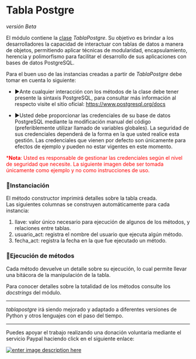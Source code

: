 <h1 id="tabla-postgre">Tabla Postgre</h1>
<p><em>versión Beta</em></p>
<p>El módulo contiene la <a href="https://es.wikipedia.org/wiki/Clase_%28inform%C3%A1tica%29">clase</a> <em>TablaPostgre</em>. Su objetivo es brindar a los desarrolladores la capacidad de  interactuar con tablas de datos a manera de objetos, permitiendo aplicar técnicas de modularidad, encapsulamiento, herencia y polimorfismo para facilitar el desarrollo de sus aplicaciones con bases de datos PostgreSQL.</p>
<p>Para el buen uso de las instancias creadas a partir de <em>TablaPostgre</em> debe tomar en cuenta lo siguiente:</p>
<ul>
<li>
<p>▶️Ante cualquier interacción con los métodos de la clase debe tener presente la sintaxis PostgreSQL, para consultar más información al respecto visite el sitio oficial: <a href="https://www.postgresql.org/docs">https://www.postgresql.org/docs</a></p>
</li>
<li>
<p>▶️Usted debe proporcionar las credenciales de su base de datos PostgreSQL mediante la modificación manual del código (preferiblemente utilizar llamado de variables globales). La seguridad de sus credenciales dependerá de la forma en la que usted realice esta gestión. Las credenciales que vienen por defecto son únicamente para efectos de ejemplo y pueden no estar vigentes en este momento.</p>
</li>
</ul>
<font color="red">*<strong>Nota</strong>: Usted es responsable de gestionar las credenciales según el nivel de seguridad que necesite. La siguiente imagen debe ser tomada únicamente como ejemplo y no como instrucciones de uso.</font><br>
<h3 id="🤖instanciación">🤖Instanciación</h3>
<p>El método constructor imprimirá detalles sobre la tabla creada.<br>
Las siguientes columnas se construyen automáticamente para cada instancia:</p>
<ol>
<li>llave: valor único necesario para ejecución de algunos de los métodos, y relaciones entre tablas.</li>
<li>usuario_act: registra el nombre del usuario que ejecuta algún método.</li>
<li>fecha_act: registra la fecha en la que fue ejecutado un método.</li>
</ol>
<h3 id="🤖ejecución-de-métodos">🤖Ejecución de métodos</h3>
<p>Cada método devuelve un detalle sobre su ejecución, lo cual permite llevar una bitácora de la manipulación de la tabla.</p>
<p>Para conocer detalles sobre la totalidad de los métodos consulte los <em>docstrings</em> del módulo.<br>
  
---

<p><em>tablapostgre</em> irá siendo mejorado y adaptado a diferentes versiones de Python y otros lenguajes con el paso del tiempo.</p>

---

<p>Puedes apoyar el trabajo realizando una donación voluntaria mediante el servicio Paypal haciendo click en el siguiente enlace:</p>
<p><a href="https://paypal.me/Feoli"><img src="https://lh3.googleusercontent.com/XPKrFY-av-IOwcY1a8ff91evfQUfxPdlk0fS4WtHitOyyixqvYifrTUZYAU4eCKRICWHvBW5wqE_Pw=s235" alt="enter image description here"></a></p>

